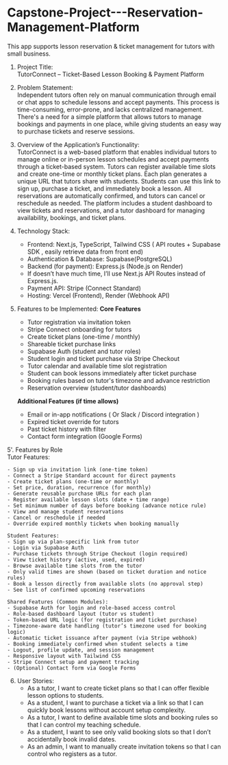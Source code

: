 # Capstone-Project---Reservation-Management-Platform

This app supports lesson reservation &amp; ticket management for tutors with small business.

1. Project Title:  
   TutorConnect – Ticket-Based Lesson Booking & Payment Platform

2. Problem Statement:  
   Independent tutors often rely on manual communication through email or chat apps to schedule lessons and accept payments. This process is time-consuming, error-prone, and lacks centralized management. There's a need for a simple platform that allows tutors to manage bookings and payments in one place, while giving students an easy way to purchase tickets and reserve sessions.

3. Overview of the Application’s Functionality:  
   TutorConnect is a web-based platform that enables individual tutors to manage online or in-person lesson schedules and accept payments through a ticket-based system. Tutors can register available time slots and create one-time or monthly ticket plans. Each plan generates a unique URL that tutors share with students. Students can use this link to sign up, purchase a ticket, and immediately book a lesson. All reservations are automatically confirmed, and tutors can cancel or reschedule as needed. The platform includes a student dashboard to view tickets and reservations, and a tutor dashboard for managing availability, bookings, and ticket plans.

4. Technology Stack:

   - Frontend: Next.js, TypeScript, Tailwind CSS ( API routes + Supabase SDK , easily retrieve data from front end)
   - Authentication & Database: Supabase(PostgreSQL)
   - Backend (for payment): Express.js (Node.js on Render)

   * If doesn’t have much time, I’ll use Next.js API Routes instead of Express.js.

   - Payment API: Stripe (Connect Standard)
   - Hosting: Vercel (Frontend), Render (Webhook API)

5. Features to be Implemented:
   **Core Features**

   - Tutor registration via invitation token
   - Stripe Connect onboarding for tutors
   - Create ticket plans (one-time / monthly)
   - Shareable ticket purchase links
   - Supabase Auth (student and tutor roles)
   - Student login and ticket purchase via Stripe Checkout
   - Tutor calendar and available time slot registration
   - Student can book lessons immediately after ticket purchase
   - Booking rules based on tutor's timezone and advance restriction
   - Reservation overview (student/tutor dashboards)

   **Additional Features (if time allows)**

   - Email or in-app notifications ( Or Slack / Discord integration )
   - Expired ticket override for tutors
   - Past ticket history with filter
   - Contact form integration (Google Forms)

5'. Features by Role  
  Tutor Features:

    - Sign up via invitation link (one-time token)
    - Connect a Stripe Standard account for direct payments
    - Create ticket plans (one-time or monthly)
    - Set price, duration, recurrence (for monthly)
    - Generate reusable purchase URLs for each plan
    - Register available lesson slots (date + time range)
    - Set minimum number of days before booking (advance notice rule)
    - View and manage student reservations
    - Cancel or reschedule if needed
    - Override expired monthly tickets when booking manually  
      
    Student Features:  
    - Sign up via plan-specific link from tutor
    - Login via Supabase Auth
    - Purchase tickets through Stripe Checkout (login required)
    - View ticket history (active, used, expired)
    - Browse available time slots from the tutor
    - Only valid times are shown (based on ticket duration and notice rules)
    - Book a lesson directly from available slots (no approval step)
    - See list of confirmed upcoming reservations  
      
    Shared Features (Common Modules):
    - Supabase Auth for login and role-based access control
    - Role-based dashboard layout (tutor vs student)
    - Token-based URL logic (for registration and ticket purchase)
    - Timezone-aware date handling (tutor’s timezone used for booking logic)
    - Automatic ticket issuance after payment (via Stripe webhook)
    - Booking immediately confirmed when student selects a time
    - Logout, profile update, and session management
    - Responsive layout with Tailwind CSS
    - Stripe Connect setup and payment tracking
    - (Optional) Contact form via Google Forms

6. User Stories:
   - As a tutor, I want to create ticket plans so that I can offer flexible lesson options to students.
   - As a student, I want to purchase a ticket via a link so that I can quickly book lessons without account setup complexity.
   - As a tutor, I want to define available time slots and booking rules so that I can control my teaching schedule.
   - As a student, I want to see only valid booking slots so that I don’t accidentally book invalid dates.
   - As an admin, I want to manually create invitation tokens so that I can control who registers as a tutor.
